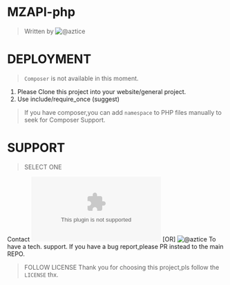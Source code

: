 # MZAPI-php
> Written by ![@aztice](https://github.com/aztice/)

# DEPLOYMENT
> `Composer` is not available in this moment.

1. Please Clone this project into your website/general project.
2. Use include/require_once (suggest)
> If you have composer,you can add `namespace` to PHP files manually to seek for Composer Support.

# SUPPORT
> SELECT ONE

Contact ![@AuthorEmail](mailto:light-team@foxmail.com) [OR] ![@aztice](https://github.com/aztice/)
To have a tech. support.
If you have a bug report,please PR instead to the main REPO.

> FOLLOW LICENSE
> Thank you for choosing this project,pls follow the `LICENSE` thx.
